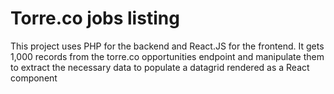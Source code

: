 # Torre.co jobs listing

This project uses PHP for the backend and React.JS for the frontend.
It gets 1,000 records from the torre.co opportunities endpoint and manipulate them to extract the necessary data to populate a datagrid rendered as a React component
